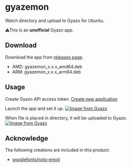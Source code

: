 # gyazemon

Watch directory and upload to Gyazo for Ubuntu.

⚠This is an **unofficial** Gyazo app.

## Download

Download the app from [releases page](https://github.com/hata6502/gyazemon/releases).

- AMD: gyazemon_x.x.x_amd64.deb
- ARM: gyazemon_x.x.x_arm64.deb

## Usage

Create Gyazo API access token.
[Create new application](https://gyazo.com/oauth/applications/new)

Launch the app and set it up.
[![Image from Gyazo](https://i.gyazo.com/31d3d227dff4bbb90d01b1de5e10b8b8.png)](https://gyazo.com/31d3d227dff4bbb90d01b1de5e10b8b8)

When file is placed in directory, it will be uploaded to Gyazo.
[![Image from Gyazo](https://i.gyazo.com/6923489f80273152dcf59092137cf7d3.png)](https://gyazo.com/6923489f80273152dcf59092137cf7d3)

## Acknowledge

The following creations are included in this product:

- [googlefonts/noto-emoji](https://github.com/googlefonts/noto-emoji/blob/main/LICENSE)
